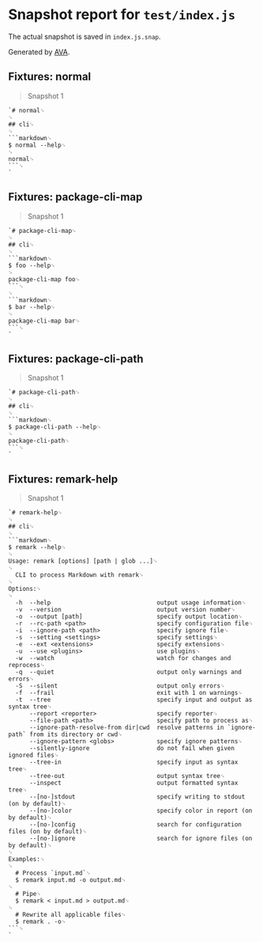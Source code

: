 # Snapshot report for `test/index.js`

The actual snapshot is saved in `index.js.snap`.

Generated by [AVA](https://avajs.dev).

## Fixtures: normal

> Snapshot 1

    `# normal␊
    ␊
    ## cli␊
    ␊
    ```markdown␊
    $ normal --help␊
    ␊
    normal␊
    ```␊
    `

## Fixtures: package-cli-map

> Snapshot 1

    `# package-cli-map␊
    ␊
    ## cli␊
    ␊
    ```markdown␊
    $ foo --help␊
    ␊
    package-cli-map foo␊
    ```␊
    ␊
    ```markdown␊
    $ bar --help␊
    ␊
    package-cli-map bar␊
    ```␊
    `

## Fixtures: package-cli-path

> Snapshot 1

    `# package-cli-path␊
    ␊
    ## cli␊
    ␊
    ```markdown␊
    $ package-cli-path --help␊
    ␊
    package-cli-path␊
    ```␊
    `

## Fixtures: remark-help

> Snapshot 1

    `# remark-help␊
    ␊
    ## cli␊
    ␊
    ```markdown␊
    $ remark --help␊
    ␊
    Usage: remark [options] [path | glob ...]␊
    ␊
      CLI to process Markdown with remark␊
    ␊
    Options:␊
    ␊
      -h  --help                              output usage information␊
      -v  --version                           output version number␊
      -o  --output [path]                     specify output location␊
      -r  --rc-path <path>                    specify configuration file␊
      -i  --ignore-path <path>                specify ignore file␊
      -s  --setting <settings>                specify settings␊
      -e  --ext <extensions>                  specify extensions␊
      -u  --use <plugins>                     use plugins␊
      -w  --watch                             watch for changes and reprocess␊
      -q  --quiet                             output only warnings and errors␊
      -S  --silent                            output only errors␊
      -f  --frail                             exit with 1 on warnings␊
      -t  --tree                              specify input and output as syntax tree␊
          --report <reporter>                 specify reporter␊
          --file-path <path>                  specify path to process as␊
          --ignore-path-resolve-from dir|cwd  resolve patterns in `ignore-path` from its directory or cwd␊
          --ignore-pattern <globs>            specify ignore patterns␊
          --silently-ignore                   do not fail when given ignored files␊
          --tree-in                           specify input as syntax tree␊
          --tree-out                          output syntax tree␊
          --inspect                           output formatted syntax tree␊
          --[no-]stdout                       specify writing to stdout (on by default)␊
          --[no-]color                        specify color in report (on by default)␊
          --[no-]config                       search for configuration files (on by default)␊
          --[no-]ignore                       search for ignore files (on by default)␊
    ␊
    Examples:␊
    ␊
      # Process `input.md`␊
      $ remark input.md -o output.md␊
    ␊
      # Pipe␊
      $ remark < input.md > output.md␊
    ␊
      # Rewrite all applicable files␊
      $ remark . -o␊
    ```␊
    `
